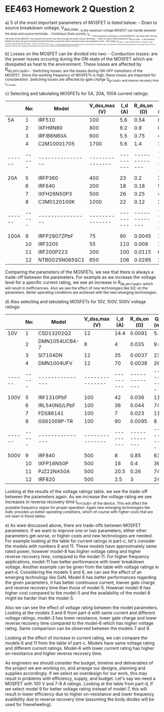 # EE463 Homework 2 Question 2

a) 5 of the most important parameters of MOSFET is listed below:
    - Drain to source breakdown voltage, V<sub>dss,max<sub> : is the maximum voltage MOSFET can handle between the drain and source terminals.
    - Continious Drain current, I<sub>D<sub> : is the maximum continuous current MOSFET can work with. During ON-state of the MOSFET, this amount of current can flow through the drain-source terminals.
    - Drain to source ON-resistance, R<sub>ds,on<\sub> : is the resistance between the drain and source terminals during the ON-state (conduction) mode. Conduction losses are dissipated as heat.
    - Gate charge, Q<sub>g<\sub> : is the required amount of charge to make transition between ON and OFF states.
    - Reverse-recovery time, t<sub>rr<\sub> : is the time elapsed during the body diode goes from conduction(ON) to blocking(OFF) state. This body diode is used as a freewheeling diode for the return path of the current. This parameter is important when dealing with high frequency switching operations. It limits the proper working frequency of the device.

b) Losses on the MOSFET can be divided into two:
    - Conduction losses: are the power losses occuring during the ON-state of the MOSFET which are dissipated as heat to the environment. These losses are affected by R<sub>ds,on<\sub>.
    -Switching losses: are the losses during ON-OFF transitions of the MOSFET. Since the working frequency of MOSFETs is high, these losses are important for consideration. Switching losses are affected by gate charge Q<sub>g<\sub> and reverse recovery time t<sub>rr<\sub>

c) Selecting and tabulating MOSFETs for 5A, 20A, 100A current ratings:

|      | No: | Model          | V_dss,max (V) | I_d (A) | R_ds,on (Ω) | Q_g (nC) | t_rr (ns) | Technology |
|------|-----|----------------|---------------|---------|-------------|----------|-----------|------------|
| 5A   | 1   | IRF510         | 100           | 5.6     | 0.54        | 8.3      | 100       | Si         |
|      | 2   | IXFH9N80       | 800           | 6.2     | 0.9         | 85       | 250       | Si         |
|      | 3   | IRFIB6N60A     | 600           | 5.5     | 0.75        | 49       | 530       | Si         |
|      | 4   | C2M10001705    | 1700          | 5.6     | 1.4         | 13       | 15        | SiC        |
|------|-----|----------------|---------------|---------|-------------|----------|-----------|------------|
| 20A  | 5   | IRFP360        | 400           | 23      | 0.2         | 210      | 420       | Si         |
|      | 6   | IRF640         | 200           | 18      | 0.18        | 55       | 240       | Si         |
|      | 7   | IXFH26N50P3    | 500           | 26      | 0.25        | 42       | 250       | Si         |
|      | 8   | C3M0120100K    | 1000          | 22      | 0.12        | 21.5     | 17        | SiC        |
|------|-----|----------------|---------------|---------|-------------|----------|-----------|------------|
| 100A | 9   | IRFP2907ZPbF   | 75            | 90      | 0.0045      | 180      | 41        | Si         |
|      | 10  | IRF3205        | 55            | 110     | 0.008       | 146      | 69        | Si         |
|      | 11  | IRF200P223     | 200           | 100     | 0.0115      | 68       | 105       | Si         |
|      | 12  | NTBG025N065SC1 | 650           | 106     | 0.0285      | 164      | 25        | SiC        |

Comparing the parameters of the MOSFETs, we see that there is always a trade-off between the parameters. For example as we increase the voltage level for a specific current rating, we see an increase in R<sub>ds,on<\sub> which will result in inefficiencies. Also we see the effect of new technologies like SiC on the parameters. Better operating conditions are achieved with the new emerging technologies.

d) Also selecting and tabulating MOSFETs for 10V, 100V, 500V voltage ratings:

|      | No: | Model         | V_dss,max (V) | I_d (A) | R_ds,on (Ω) | Q_g (nC) | t_rr (ns) | Technology |
|------|-----|---------------|---------------|---------|-------------|----------|-----------|------------|
| 10V  | 1   | CSD13202Q2    | 12            | 14.4    | 0.0091      | 5.1      | 28        | Si         |
|      | 2   | DMN1054UCB4-7 | 8             | 4       | 0.035       | 9.6      | 14        | Si         |
|      | 3   | SI7104DN      | 12            | 35      | 0.0037      | 23       | 80        | Si         |
|      | 4   | DMN1004UFV    | 12            | 70      | 0.0038      | 26       | 24.3      | Sİ         |
|------|-----|---------------|---------------|---------|-------------|----------|-----------|------------|
| 100V | 5   | IRF1310PbF    | 100           | 42      | 0.036       | 110      | 180       | Si         |
|      | 6   | IRL540NS/LPbF | 100           | 36      | 0.044       | 74       | 190       | Si         |
|      | 7   | FDS86141      | 100           | 7       | 0.023       | 11.8     | 69        | Si         |
|      | 8   | GS61008P-TR   | 100           | 90      | 0.0095      | 8        |           | GaN        |
|------|-----|---------------|---------------|---------|-------------|----------|-----------|------------|
| 500V | 9   | IRF840        | 500           | 8       | 0.85        | 63       | 460       | Si         |
|      | 10  | IXFP16N50P    | 500           | 16      | 0.4         | 36       | 200       | Si         |
|      | 11  | PJZ22NA50A    | 500           | 20.5    | 0.26        | 74       | 424       | Si         |
|      | 12  | IRF820        | 500           | 2.5     | 3           | 24       | 520       | Si         |

Looking at the results of the voltage ratings table, we see the trade-off between the parameters again. As we increase the voltage rating we see increases in reverse recovery time t<sub>rr<\sub> of the device. This will affect the available frequency region for proper operation. Again new emerging technologies like GaN, provides us better operating conditions, which of course with higher costs that are not seen in these tables.

e) As wwe discussed above, there are trade-offs between MOSFET parameters. If we want to improve one or two parameters; either other parameters get worse, or higher costs and new technologies are needed. For example looking at the table for current ratings in part-c, let's consider the models with numbers 8 and 11. These models have approximately same rated power, however model-8 has higher voltage rating and higher reverse-recovery time, compared to the model-11. For higher frequency applications, model-11 has better performance with lower breakdown voltage. Another example can be given from the table with voltage ratings in part-d. Considering the models 5 and 8, we can see the effect of an emerging technology like GaN. Model 8 has better performances regarding the given parameters, it has better continuous current, lowver gate charge and reverse recovery time than those of model-5. However model-8 has higher cost compared to the model-5 and the availability of the model-8 might be harder than the model-5.

Also we can see the effect of voltage rating between the model parameters. Looking at the models 3 and 6 from part-d with same current and different voltage ratings, model-3 has lower resistance, lower gate charge and lower reverse recovery time compared to the model-6 which has higher voltage rating. Same comparison can be observed between the models 7 and 9.

Looking at the effect of increase in current rating, we can compare the models 6 and 11 from the table of part-c. Models have same voltage rating and different current ratings. Model-6 with lower current rating has higher on-resistance and higher reverse recovery time. 

As engineers we should consider the budget, timeline and deliverables of the project we are working on, and arrange our designs, planning and supplies accordingly. If we select an overdesign for our work, this may result in problems with efficiency, supply, and budget. Let's say we need a MOSFET with 100 V and 7-8 A ratings. Looking at the table from part-d, if we select model 9 for better voltage rating instead of model-7, this will result in lower efficiency due to higher on-resistance and lower frequency availibility due to reverse recovery time (assuming the body diodes will be used for freewheeling).